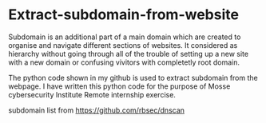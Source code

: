 # Extract-subdomain-from-website

Subdomain is an additional part of a main domain which are created to organise and navigate different sections of websites. It considered as hierarchy without going through all of the trouble of setting up a new site with a new domain or confusing vivitors with completetly root domain. 

The python code shown in my github is used to extract subdomain from the webpage. I have written this python code for the purpose of Mosse cybersecurity Institute Remote internship exercise.  

subdomain list from https://github.com/rbsec/dnscan

